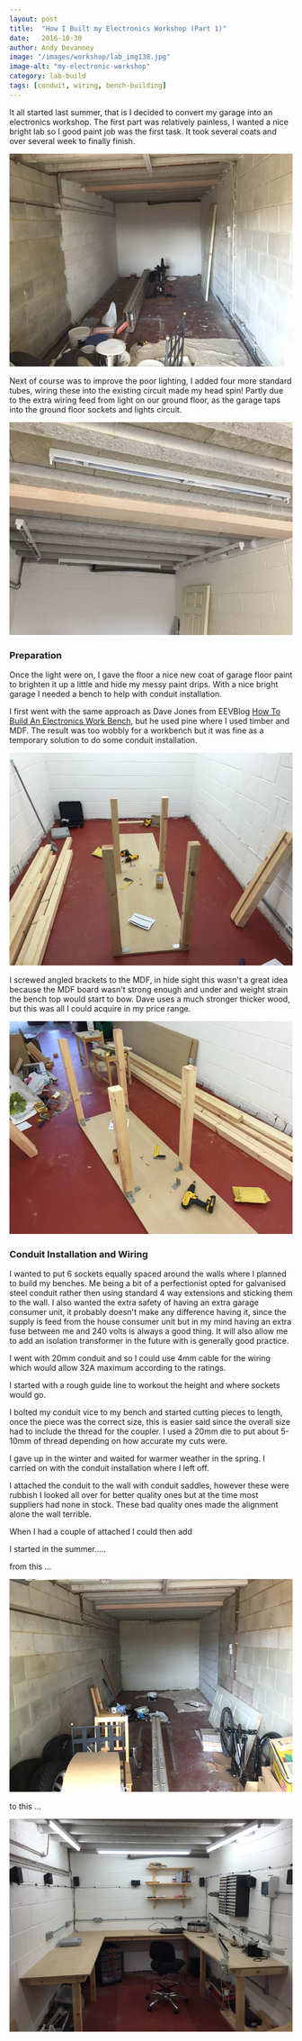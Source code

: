 ```yaml
---
layout: post
title:  "How I Built my Electronics Workshop (Part 1)"
date:   2016-10-30
author: Andy Devanney
image: "/images/workshop/lab_img138.jpg"
image-alt: "my-electronic-workshop"
category: lab-build
tags: [conduit, wiring, bench-building]
---
```


It all started last summer, that is I decided to convert my garage into an electronics workshop. The first part was relatively painless, I wanted a nice bright lab so I good paint job was the first task. It took several coats and over several week to finally finish. <!--more-->

![painting-electronics-lab][painting]

Next of course was to improve the poor lighting, I added four more standard tubes, wiring these into the existing circuit made my head spin! Partly due to the extra wiring feed from light on our ground floor, as the garage taps into the ground floor sockets and lights circuit.

![adding-extra-light-electronics-lab][lights]

### Preparation

Once the light were on, I gave the floor a nice new coat of garage floor paint to brighten it up a little and hide my messy paint drips. With a nice bright garage I needed a bench to help with conduit installation.

I first went with the same approach as Dave Jones from EEVBlog [How To Build An Electronics Work Bench][bench-build], but he used pine where I used timber and MDF. The result was too wobbly for a workbench but it was fine as a temporary solution to do some conduit installation.

![making-simple-bench-electronics-lab][bench1]

I screwed angled brackets to the MDF, in hide sight this wasn't a great idea because the MDF board wasn't strong enough and under and weight strain the bench top would start to bow. Dave uses a much stronger thicker wood, but this was all I could acquire in my price range.

![making-simple-bench-electronics-lab][bench2]

### Conduit Installation and Wiring

I wanted to put 6 sockets equally spaced around the walls where I planned to build my benches. Me being a bit of a perfectionist opted for galvanised steel conduit rather then using standard 4 way extensions and sticking them to the wall. I also wanted the extra safety of having an extra garage consumer unit, it probably doesn't make any difference having it, since the supply is feed from the house consumer unit but in my mind having an extra fuse between me and 240 volts is always a good thing. It will also allow me to add an isolation transformer in the future with is generally good practice.

I went with 20mm conduit and so I could use 4mm cable for the wiring which would allow 32A maximum according to the ratings.

I started with a rough guide line to workout the height and where sockets would go.

I bolted my conduit vice to my bench and started cutting pieces to length, once the piece was the correct size, this is easier said since the overall size had to include the thread for the coupler. I used a 20mm die to put about 5-10mm of thread depending on how accurate my cuts were.

I gave up in the winter and waited for warmer weather in the spring. I carried on with the conduit installation where I left off.

I attached the conduit to the wall with conduit saddles, however these were rubbish I looked all over for better quality ones but at the time most suppliers had none in stock. These bad quality ones made the alignment alone the wall terrible.

When I had a couple of attached I could then add

I started in the summer.....

from this ...

![My helpful screenshot](/images/workshop/lab_img1.jpg)

to this ...

![My helpful screenshot](/images/workshop/lab_img138.jpg)


[painting]:/images/workshop/lab_img10.jpg "painting the garage"
[lights]:/images/workshop/lab_img12.jpg "adding extra light"
[bench1]:/images/workshop/lab_img24.jpg "building a bench"
[bench2]:/images/workshop/lab_img25.jpg "building a bench"

[bench-build]:https://www.youtube.com/watch?v=GMRvEA8rgJs

